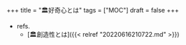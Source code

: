 +++
title = "🏛好奇心とは"
tags = ["MOC"]
draft = false
+++

-   refs.
    -   [🏛創造性とは]({{< relref "20220616210722.md" >}})

